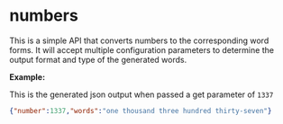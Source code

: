 numbers
=======

This is a simple API that converts numbers to the corresponding word forms. It will accept multiple configuration parameters to determine the output format and type of the generated words.

**Example:**

This is the generated json output when passed a get parameter of ```1337```

```json
{"number":1337,"words":"one thousand three hundred thirty-seven"}
```